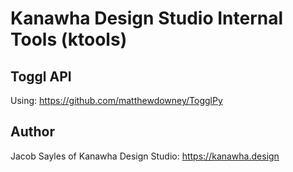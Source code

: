 # Kanawha Design Studio Internal Tools (ktools)

## Toggl API
Using: https://github.com/matthewdowney/TogglPy

## Author
Jacob Sayles of Kanawha Design Studio:  https://kanawha.design
